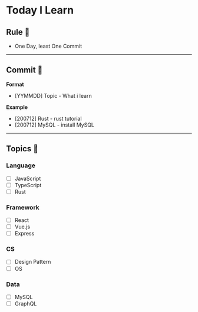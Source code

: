# Today I Learn

## Rule 📏
- One Day, least One Commit

------

## Commit 📝
**Format**
- [YYMMDD] Topic - What i learn


**Example**   
- [200712] Rust - rust tutorial
- [200712] MySQL - install MySQL

------

## Topics 🍡

### Language
- [ ] JavaScript
- [ ] TypeScript
- [ ] Rust

### Framework
- [ ] React
- [ ] Vue.js
- [ ] Express

### CS
- [ ] Design Pattern
- [ ] OS

### Data
- [ ] MySQL
- [ ] GraphQL
